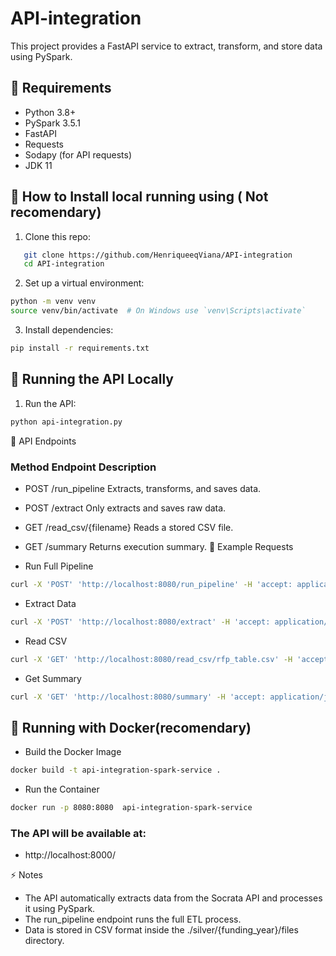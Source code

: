 # API-integration

This project provides a FastAPI service to extract, transform, and store data using PySpark.

## 📌 Requirements
- Python 3.8+
- PySpark 3.5.1
- FastAPI
- Requests
- Sodapy (for API requests)
- JDK 11
## 🚀 How to Install local running using ( Not recomendary)
1. Clone this repo:
```bash
   git clone https://github.com/HenriqueeqViana/API-integration
   cd API-integration
``` 
2. Set up a virtual environment: 
```bash
python -m venv venv
source venv/bin/activate  # On Windows use `venv\Scripts\activate`
``` 
3. Install dependencies:
```bash
pip install -r requirements.txt
``` 
## 🏃 Running the API Locally
1. Run the API:
```bash
python api-integration.py
``` 

📡 API Endpoints
### Method	Endpoint	Description
- POST	/run_pipeline	Extracts, transforms, and saves data.
- POST	/extract	Only extracts and saves raw data.
- GET	/read_csv/{filename}	Reads a stored CSV file.
- GET	/summary	Returns execution summary.
🔹 Example Requests

- Run Full Pipeline
```bash
curl -X 'POST' 'http://localhost:8080/run_pipeline' -H 'accept: application/json'
```
- Extract Data
```bash
curl -X 'POST' 'http://localhost:8080/extract' -H 'accept: application/json'
```
- Read CSV
```bash
curl -X 'GET' 'http://localhost:8080/read_csv/rfp_table.csv' -H 'accept: application/json'
```
- Get Summary
```bash
curl -X 'GET' 'http://localhost:8080/summary' -H 'accept: application/json'
```
## 🐳 Running with Docker(recomendary)
- Build the Docker Image
```bash
docker build -t api-integration-spark-service .
```
- Run the Container
```bash
docker run -p 8080:8080  api-integration-spark-service 
```
### The API will be available at:
- http://localhost:8000/

⚡ Notes

- The API automatically extracts data from the Socrata API and processes it using PySpark.
- The run_pipeline endpoint runs the full ETL process.
- Data is stored in CSV format inside the ./silver/{funding_year}/files directory.